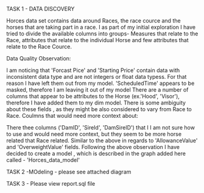 TASK 1 - DATA DISCOVERY

Horces data set contains data around Races, the race cource and the horses that are taking part in a race. I as part of my initial exploration I have tried to divide the available columns into groups- Measures that relate to the Race, attributes that relate to the individual Horse and few attributes that relate to the Race Cource.

Data Quality Observation:

I am noticing that 'Forcast Pice' and 'Starting Price' contain data with inconsistent data type and are not integers or float data typess. For that reason I have left them out from my model.
'ScheduledTime' appears to be masked, therefore I am leaving it out of my model
There are a number of columns that appear to be attributes to the Horse (ex.'Hood', 'Visor'), therefore I have added them to my dim model. There is some ambiguity about these fields , as they might be also considered to vary from Race to Race.
Coulmns that would need more context about:

There thee columns ('DamID', 'SireId', 'DamSireID') that I I am not sure how to use and would need more context, but they seem to be more horse related that Race related.
Similar to the above in regards to 'AllowanceValue' and 'OverweightValue' fields.
Following the above observation I have decided to create a model , which is described in the graph added here called - 'Horces_data_model'

TASK 2 -MOdeling - please see attached diagram

TASK 3 - Please view report.sql file

